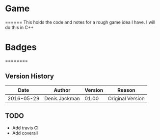 # Game
======
This holds the code and notes for a rough game idea I have.
I will do this in C++ 
# Badges
========

## Version History 
|Date |Author|Version|Reason|
|----------|-------------|-----|--------------------------------------|
|2016-05-29|Denis Jackman|01.00|Original Version |

## TODO
* Add travis CI 
* Add coverall 
